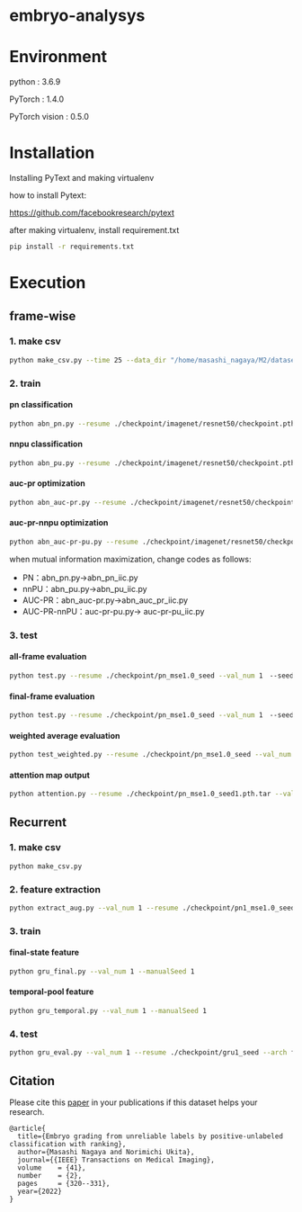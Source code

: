# embryo-analysys

# Environment

python : 3.6.9

PyTorch : 1.4.0

PyTorch vision : 0.5.0
 
# Installation

Installing PyText and making virtualenv

how to install Pytext:

https://github.com/facebookresearch/pytext

after making virtualenv, install requirement.txt

```bash
pip install -r requirements.txt
```
 
# Execution

## frame-wise
### 1. make csv
```bash
python make_csv.py --time 25 --data_dir "/home/masashi_nagaya/M2/dataset_9_08/all/"
```

### 2. train

#### pn classification
```bash
python abn_pn.py --resume ./checkpoint/imagenet/resnet50/checkpoint.pth.tar --val_num 1 --manualSeed 1 –a resnet50 
```

#### nnpu classification
```bash
python abn_pu.py --resume ./checkpoint/imagenet/resnet50/checkpoint.pth.tar --val_num 1 --manualSeed 1 –a resnet50
```

#### auc-pr optimization
```bash
python abn_auc-pr.py --resume ./checkpoint/imagenet/resnet50/checkpoint.pth.tar --val_num 1 --manualSeed 1 –a resnet50
```

#### auc-pr-nnpu optimization
```bash
python abn_auc-pr-pu.py --resume ./checkpoint/imagenet/resnet50/checkpoint.pth.tar --val_num 1 --manualSeed 1 –a resnet50
```

when mutual information maximization, change codes as follows: 
 - PN：abn_pn.py→abn_pn_iic.py
 - nnPU：abn_pu.py→abn_pu_iic.py
 - AUC-PR：abn_auc-pr.py→abn_auc_pr_iic.py
 - AUC-PR-nnPU：auc-pr-pu.py→ auc-pr-pu_iic.py

### 3. test
#### all-frame evaluation
```bash
python test.py --resume ./checkpoint/pn_mse1.0_seed --val_num 1　--seed_number 5 --mode pn --eval all
```
#### final-frame evaluation
```bash
python test.py --resume ./checkpoint/pn_mse1.0_seed --val_num 1　--seed_number 5 --mode pn --eval last
```
#### weighted average evaluation
```bash
python test_weighted.py --resume ./checkpoint/pn_mse1.0_seed --val_num 1 --seed_number 5 --mode pn
```
#### attention map output
```bash
python attention.py --resume ./checkpoint/pn_mse1.0_seed1.pth.tar --val_num 1 --test_mode pn
```

## Recurrent

### 1. make csv
```bash
python make_csv.py
```
### 2. feature extraction
```bash
python extract_aug.py --val_num 1 --resume ./checkpoint/pn1_mse1.0_seed1.pth.tar 
```
### 3. train
#### final-state feature
```bash
python gru_final.py --val_num 1 --manualSeed 1
```
#### temporal-pool feature
```bash
python gru_temporal.py --val_num 1 --manualSeed 1
```
### 4. test
```bash
python gru_eval.py --val_num 1 --resume ./checkpoint/gru1_seed --arch final 
```

## Citation
Please cite this [paper](https://ieeexplore.ieee.org/document/9606688) in your publications if this dataset helps your research.

```
@article{
  title={Embryo grading from unreliable labels by positive-unlabeled classification with ranking},
  author={Masashi Nagaya and Norimichi Ukita},
  journal={{IEEE} Transactions on Medical Imaging},
  volume    = {41},
  number    = {2},
  pages     = {320--331},
  year={2022}
}
```


